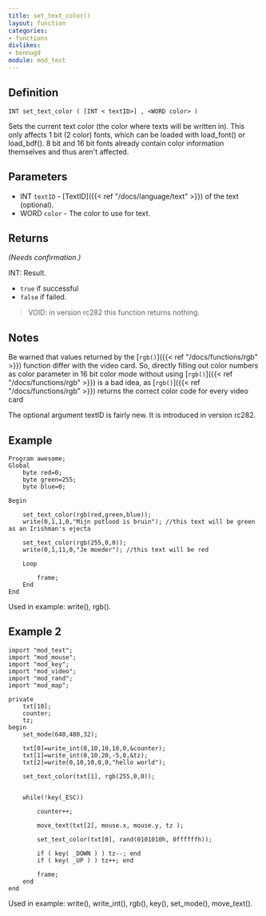 ```yaml
---
title: set_text_color()
layout: function
categories:
- functions
divlikes:
- bennugd
module: mod_text
---
```


## Definition

    INT set_text_color ( [INT < textID>] , <WORD color> )

Sets the current text color (the color where texts will be written in). This only affects 1 bit (2 color) fonts, which can be loaded with load_font() or load_bdf(). 8 bit and 16 bit fonts already contain color information themselves and thus aren't affected.

## Parameters

- INT `textID` - [TextID]({{< ref "/docs/language/text" >}}) of the text (optional).
- WORD `color` - The color to use for text.

## Returns

*(Needs confirmation.)*

INT: Result.

- `true` if successful
- `false` if failed.


> VOID: in version rc282 this function returns nothing.

## Notes

Be warned that values returned by the [`rgb()`]({{< ref "/docs/functions/rgb" >}}) function differ with the video card. So, directly filling out color numbers as color parameter in 16 bit color mode without using [`rgb()`]({{< ref "/docs/functions/rgb" >}}) is a bad idea, as [`rgb()`]({{< ref "/docs/functions/rgb" >}}) returns the correct color code for every video card

The optional argument textID is fairly new. It is introduced in version rc282.

## Example

```
Program awesome;
Global
    byte red=0;
    byte green=255;
    byte blue=0;

Begin

    set_text_color(rgb(red,green,blue));
    write(0,1,1,0,"Mijn potlood is bruin"); //this text will be green as an Irishman's ejecta

    set_text_color(rgb(255,0,0));
    write(0,1,11,0,"Je moeder"); //this text will be red

    Loop

        frame;
    End
End
```

Used in example: write(), rgb().

## Example 2

```
import "mod_text";
import "mod_mouse";
import "mod_key";
import "mod_video";
import "mod_rand";
import "mod_map";

private
    txt[10];
    counter;
    tz;
begin
    set_mode(640,480,32);

    txt[0]=write_int(0,10,10,10,0,&counter);
    txt[1]=write_int(0,10,20,-5,0,&tz);
    txt[2]=write(0,10,10,0,0,"hello world");

    set_text_color(txt[1], rgb(255,0,0));


    while(!key(_ESC))

        counter++;

        move_text(txt[2], mouse.x, mouse.y, tz );

        set_text_color(txt[0], rand(0101010h, 0ffffffh));

        if ( key( _DOWN ) ) tz--; end
        if ( key( _UP ) ) tz++; end

        frame;
    end
end
```

Used in example: write(), write_int(), rgb(), key(), set_mode(), move_text().
